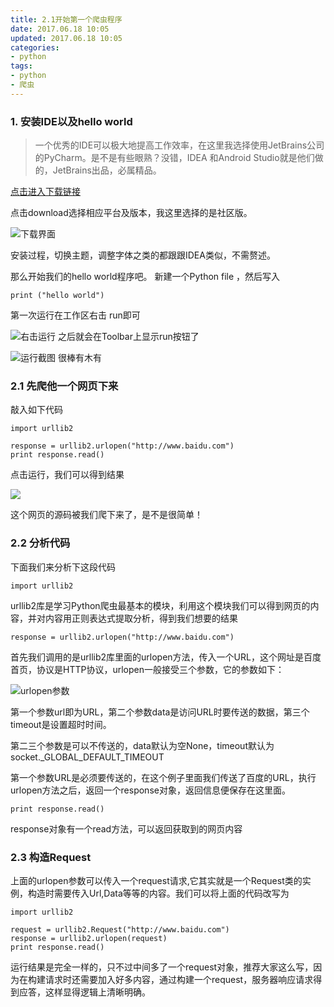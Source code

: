 ```yaml
---
title: 2.1开始第一个爬虫程序
date: 2017.06.18 10:05
updated: 2017.06.18 10:05
categories: 
- python
tags: 
- python
- 爬虫
---
```


### 1. 安装IDE以及hello world
 > 一个优秀的IDE可以极大地提高工作效率，在这里我选择使用JetBrains公司的PyCharm。是不是有些眼熟？没错，IDEA 和Android Studio就是他们做的，JetBrains出品，必属精品。

<!-- more -->

[点击进入下载链接](https://www.jetbrains.com/pycharm/)

点击download选择相应平台及版本，我这里选择的是社区版。

![下载界面](http://upload-images.jianshu.io/upload_images/3155702-752e691985633d3e.png?imageMogr2/auto-orient/strip%7CimageView2/2/w/1240)

安装过程，切换主题，调整字体之类的都跟跟IDEA类似，不需赘述。

那么开始我们的hello world程序吧。
新建一个Python file ，然后写入
```
print ("hello world")
```
第一次运行在工作区右击 run即可


![右击运行](http://upload-images.jianshu.io/upload_images/3155702-4ffc1a9c05699113.png?imageMogr2/auto-orient/strip%7CimageView2/2/w/1240)
之后就会在Toolbar上显示run按钮了

![运行截图](http://upload-images.jianshu.io/upload_images/3155702-a540d17991f6282d.png?imageMogr2/auto-orient/strip%7CimageView2/2/w/1240)
很棒有木有

### 2.1 先爬他一个网页下来
敲入如下代码
```
import urllib2

response = urllib2.urlopen("http://www.baidu.com")
print response.read()
```
点击运行，我们可以得到结果


![](http://upload-images.jianshu.io/upload_images/3155702-165b12f5711bcd47.png?imageMogr2/auto-orient/strip%7CimageView2/2/w/1240)

这个网页的源码被我们爬下来了，是不是很简单！

### 2.2 分析代码
下面我们来分析下这段代码
```
import urllib2
```
urllib2库是学习Python爬虫最基本的模块，利用这个模块我们可以得到网页的内容，并对内容用正则表达式提取分析，得到我们想要的结果

```
response = urllib2.urlopen("http://www.baidu.com")
```
首先我们调用的是urllib2库里面的urlopen方法，传入一个URL，这个网址是百度首页，协议是HTTP协议，urlopen一般接受三个参数，它的参数如下：

![urlopen参数](http://upload-images.jianshu.io/upload_images/3155702-f03abc16265de8dc.png?imageMogr2/auto-orient/strip%7CimageView2/2/w/1240)

第一个参数url即为URL，第二个参数data是访问URL时要传送的数据，第三个timeout是设置超时时间。

第二三个参数是可以不传送的，data默认为空None，timeout默认为 socket._GLOBAL_DEFAULT_TIMEOUT

第一个参数URL是必须要传送的，在这个例子里面我们传送了百度的URL，执行urlopen方法之后，返回一个response对象，返回信息便保存在这里面。

```
print response.read()
```
response对象有一个read方法，可以返回获取到的网页内容

### 2.3 构造Request
上面的urlopen参数可以传入一个request请求,它其实就是一个Request类的实例，构造时需要传入Url,Data等等的内容。我们可以将上面的代码改写为
```
import urllib2

request = urllib2.Request("http://www.baidu.com")
response = urllib2.urlopen(request)
print response.read()
```
运行结果是完全一样的，只不过中间多了一个request对象，推荐大家这么写，因为在构建请求时还需要加入好多内容，通过构建一个request，服务器响应请求得到应答，这样显得逻辑上清晰明确。